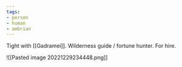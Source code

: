 ```yaml
---
tags:
- person
- human
- ambrian
---
```


Tight with [[Gadramei]]. Wilderness guide / fortune hunter. For hire.

![[Pasted image 20221229234448.png]]